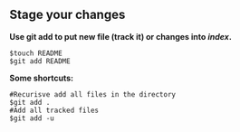 Stage your changes
------------------

**Use git add to put new file (track it) or changes into _index_.**

    $touch README
    $git add README

**Some shortcuts:**

    #Recurisve add all files in the directory
    $git add .
    #Add all tracked files
    $git add -u

